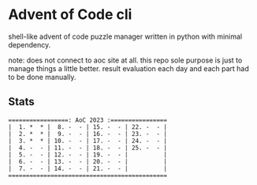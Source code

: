 # Advent of Code cli

shell-like advent of code puzzle manager written in python with minimal dependency.

note: does not connect to aoc site at all. this repo sole purpose is just to manage things a little better.
result evaluation each day and each part had to be done manually.

## Stats
```
=================: AoC 2023 :================
|  1. *  * |  8. -  - | 15. -  - | 22. -  - |
|  2. *  * |  9. -  - | 16. -  - | 23. -  - |
|  3. *  * | 10. -  - | 17. -  - | 24. -  - |
|  4. -  - | 11. -  - | 18. -  - | 25. -  - |
|  5. -  - | 12. -  - | 19. -  - |          |
|  6. -  - | 13. -  - | 20. -  - |          |
|  7. -  - | 14. -  - | 21. -  - |          |
=============================================
```
